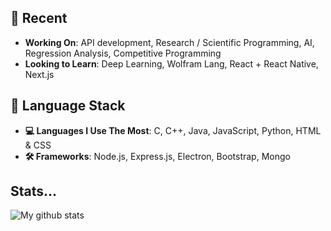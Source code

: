 ## 🌱 Recent
- **Working On**: API development, Research / Scientific Programming, AI, Regression Analysis, Competitive Programming
- **Looking to Learn**: Deep Learning, Wolfram Lang, React + React Native, Next.js

## 🧱 Language Stack
- **💻 Languages I Use The Most**: C, C++, Java, JavaScript, Python, HTML & CSS
- **🛠️ Frameworks**: Node.js, Express.js, Electron, Bootstrap, Mongo

## Stats...
![My github stats](https://github-readme-stats.vercel.app/api?username=BerkM125&hide=contribs&theme=tokyonight&show_icons=true&hide_border=false)

<!--**BerkM125/BerkM125** is a ✨ _special_ ✨ repository because its `README.md` (this file) appears on your GitHub profile.

Here are some ideas to get you started:

- 🔭 I’m currently working on ...
- 🌱 I’m currently learning ...
- 👯 I’m looking to collaborate on ...
- 🤔 I’m looking for help with ...
- 💬 Ask me about ...
- 📫 How to reach me: ...
- 😄 Pronouns: ...
- ⚡ Fun fact: ...
-->
